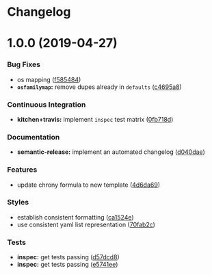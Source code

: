 # Changelog

# 1.0.0 (2019-04-27)


### Bug Fixes

* os mapping ([f585484](https://github.com/myii/chrony-formula/commit/f585484))
* **`osfamilymap`:** remove dupes already in `defaults` ([c4695a8](https://github.com/myii/chrony-formula/commit/c4695a8))


### Continuous Integration

* **kitchen+travis:** implement `inspec` test matrix ([0fb718d](https://github.com/myii/chrony-formula/commit/0fb718d))


### Documentation

* **semantic-release:** implement an automated changelog ([d040dae](https://github.com/myii/chrony-formula/commit/d040dae))


### Features

* update chrony formula to new template ([4d6da69](https://github.com/myii/chrony-formula/commit/4d6da69))


### Styles

* establish consistent formatting ([ca1524e](https://github.com/myii/chrony-formula/commit/ca1524e))
* use consistent yaml list representation ([70fab2c](https://github.com/myii/chrony-formula/commit/70fab2c))


### Tests

* **inspec:** get tests passing ([d57dcd8](https://github.com/myii/chrony-formula/commit/d57dcd8))
* **inspec:** get tests passing ([e5741ee](https://github.com/myii/chrony-formula/commit/e5741ee))
